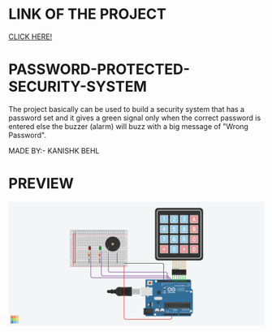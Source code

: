 
# LINK OF THE PROJECT
<a href="">
  CLICK HERE!
</a>

# PASSWORD-PROTECTED-SECURITY-SYSTEM
The project basically can be used to build a security system that has a password set and it gives a green signal only when the correct password is entered else the buzzer (alarm) will buzz with a big message of "Wrong Password".

MADE BY:- KANISHK BEHL

# PREVIEW
<div align="center">
  <a href="https://github.com/othneildrew/Best-README-Template">
    <img src="PASSWORD PROTECTED SECURITY SYSTEM.png" alt="Logo" width="1500">
  </a>
</div>

